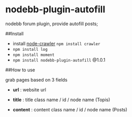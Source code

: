 # nodebb-plugin-autofill

nodebb forum plugin, provide autofill posts;

##Install

- install <a href="https://github.com/bda-research/node-crawler">node-crawler</a> `npm install crawler`
- `npm install log`
- `npm install moment`
- `npm install nodebb-plugin-autofill`  @1.0.1

##How to use

grab pages based on 3 fields

- **url** : website url

- **title** : title class name / id / node name (Topis)

- **content** : content class name / id / node name (Posts)
